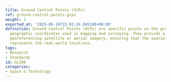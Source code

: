 ```yaml
---
title: Ground Control Points (GCPs)
ref: ground-control-points-gcps
weight: 1
exported_at: '2025-06-16T15:03:24.845188+00:00'
definition: Ground Control Points (GCPs) are specific points on the ground with known
  geographic coordinates used in mapping and surveying. They provide a reference for
  georeferencing satellite or aerial imagery, ensuring that the spatial data accurately
  represents the real-world locations.
tags:
- Research
- Standards
id: GL168
categories:
- Space & Technology
---
```


